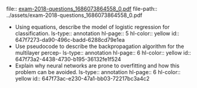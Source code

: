 file:: [exam-2018-questions_1686073864558_0.pdf](../assets/exam-2018-questions_1686073864558_0.pdf)
file-path:: ../assets/exam-2018-questions_1686073864558_0.pdf

- Using equations, describe the model of logistic regression for classification.
  ls-type:: annotation
  hl-page:: 5
  hl-color:: yellow
  id:: 647f7273-da90-496c-badd-6288cd79e1ea
- Use pseudocode to describe the backpropagation algorithm for the multilayer percep-
  ls-type:: annotation
  hl-page:: 6
  hl-color:: yellow
  id:: 647f73a2-4438-4730-b195-36132fe1f524
- Explain why neural networks are prone to overfitting and how this problem can be avoided. 
  ls-type:: annotation
  hl-page:: 6
  hl-color:: yellow
  id:: 647f73ac-e230-47a1-bb03-72217bc3a4c2